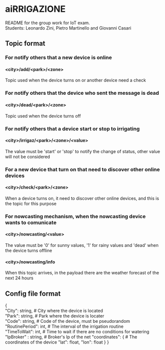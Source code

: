 # aiRRIGAZIONE
README for the group work for IoT exam.<br>
Students: Leonardo Zini, Pietro Martinello and Giovanni Casari

## Topic format
  ### For notify others that a new device is online
  #### \<city\>/add/\<park\>/\<zone\><br>
  Topic used when the device turns on or another device need a check
  ### For notify others that the device who sent the message is dead
  #### \<city\>/dead/\<park\>/\<zone\><br>
  Topic used when the device turns off
  ### For notify others that a device start or stop to irrigating 
  #### \<city\>/irrigaz/\<park>/\<zone\>/\<value\><br>
  The value must be 'start' or 'stop' to notify the change of status, other value will not be considered
  ### For a new device that turn on that need to discover other online devices
  #### \<city>/check/\<park>/\<zone\><br>
  When a device turns on, it need to discover other online devices, and this is the topic for this purpose
  ### For nowcasting mechanism, when the nowcasting device wants to comunicate
  #### \<city>/nowcasting/\<value\><br>
  The value must be '0' for sunny values, '1' for rainy values and 'dead' when the device turns offline

  #### \<city>/nowcasting/info<br>
  When this topic arrives, in the payload there are the weather forecast of the next 24 hours
  
  
## Config file format

{<br>
	"City": string,       # City where the device is located <br>
	"Park": string,       # Park where the device is locater<br>
	"Code": string,       # Code of the device, must be pseudorandom<br>
	"RoutinePeriod": int, # The interval of the irrigation routine <br>
	"TimeToWait": int,     # Time to wait if there are no conditions for watering <br>
	"IpBroker" : string,	# Broker's Ip of the net
  "coordinates": {      # The coordinates of the device
    "lat": float,
    "lon": float
  }
}<br>
